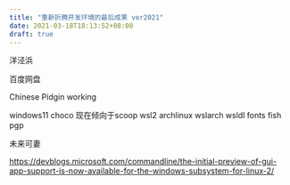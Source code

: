 ```yaml
---
title: "重新折腾开发环境的最后成果 ver2021"
date: 2021-03-18T18:13:52+08:00
draft: true
---
```


洋泾浜

百度网盘

Chinese Pidgin working

windows11 choco 现在倾向于scoop
wsl2
archlinux wslarch wsldl
fonts
fish
pgp

未来可妻

https://devblogs.microsoft.com/commandline/the-initial-preview-of-gui-app-support-is-now-available-for-the-windows-subsystem-for-linux-2/
